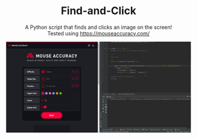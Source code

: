 <h1 align="center">Find-and-Click</h1>

<p align="center">
    A Python script that finds and clicks an image on the screen!<br/>
    Tested using <a href="https://mouseaccuracy.com/" target="_blank">https://mouseaccuracy.com/</a><br/>
</p>

![Animation.gif](./Animation.gif)
